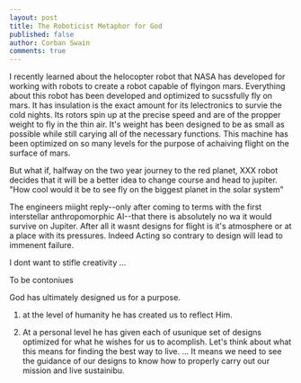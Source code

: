 ```yaml
---
layout: post
title: The Roboticist Metaphor for God
published: false
author: Corban Swain
comments: true
---
```


I recently learned about the helocopter robot that NASA has developed
for working with robots to create a robot capable of flyingon
mars. Everything about this robot has been developed and optimized to
sucssfully fly on mars. It has insulation is the exact amount for its
lelectronics to survie the cold nights. Its rotors spin up at the
precise speed and are of the propper weight to fly in the thin
air. It's weight has been designed to be as small as possible while
still carying all of the necessary functions. This machine has been
optimized on so many levels for the purpose of achaiving flight on the
surface of mars.

But what if, halfway on the two year journey to the red planet, XXX
robot decides that it will be a better idea to change course and head
to jupiter. "How cool would it be to see fly on the biggest planet in
the solar system"

The engineers miight reply--only after coming to terms with the first
interstellar anthropomorphic AI--that there is absolutely no wa it
would survive on Jupiter. After all it wasnt designs for flight is
it's atmosphere or at a place with its pressures. Indeed Acting so
contrary to design will lead to immenent failure.

I dont want to stifle creativity ...

To be contoniues

God has ultimately designed us for a purpose.

1) at the level of humanity he has created us to reflect Him.

2) At a personal level he has given each of usunique set of designs
optimized for what he wishes for us to acomplish. Let's think about
what this means for finding the best way to live. ... It means we need
to see the guidance of our designs to know how to properly carry out
our mission and live sustainibu.
